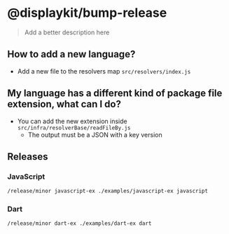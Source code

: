 # @displaykit/bump-release

> Add a better description here

## How to add a new language?
- Add a new file to the resolvers map `src/resolvers/index.js`

## My language has a different kind of package file extension, what can I do?
- You can add the new extension inside `src/infra/resolverBase/readFileBy.js`
    - The output must be a JSON with a key version 

## Releases

### JavaScript

```sh
/release/minor javascript-ex ./examples/javascript-ex javascript
```

### Dart

```sh
/release/minor dart-ex ./examples/dart-ex dart
```
